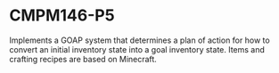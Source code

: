 # CMPM146-P5
Implements a GOAP system that determines a plan of action for how to convert an initial inventory state into a goal inventory state. Items and crafting recipes are based on Minecraft.

